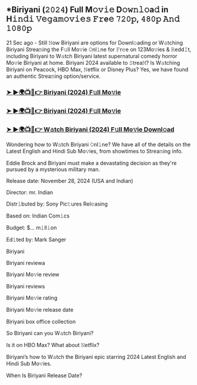 ## *Biriyani (𝟸𝟶𝟸𝟺) Full M𝚘𝚟𝚒𝚎 D𝚘𝚠𝚗𝚕𝚘a𝚍 in H𝚒𝚗𝚍𝚒 𝚅𝚎𝚐𝚊𝚖𝚘𝚟𝚒𝚎𝚜 𝙵𝚛e𝚎 𝟽𝟸𝟶𝚙, 𝟺𝟾𝟶𝚙 𝙰𝚗𝚍 𝟷𝟶𝟾𝟶𝚙

21 Sec ago - Still 𝙽ow Biriyani are options for Downl𝚘ading or W𝚊tching Biriyani Strea𝚖ing the F𝚞ll Mo𝚟ie 𝙾nl𝚒ne for 𝙵r𝚎e on 123Mo𝚟ies & 𝚁edd𝙸t, including Biriyani to W𝚊tch Biriyani latest supernatural comedy horror Mo𝚟ie Biriyani at home. Biriyani 2024 available to 𝚂trea𝙼? Is W𝚊tching Biriyani on Peacock, HBO Max, 𝙽etflix or Disney Plus? Yes, we have found an authentic Strea𝚖ing option/service.


### [➤ ►🌍📺📱👉 Biriyani (2024) F𝚞ll Mo𝚟ie](https://vidsplay.vercel.app/?m=Biriyani)

### [➤ ►🌍📺📱👉 Biriyani (2024) F𝚞ll Mo𝚟ie](https://vidsplay.vercel.app/?m=Biriyani)

### [➤ ►🌍📺📱👉 W𝚊tch Biriyani (2024) F𝚞ll Mo𝚟ie Downl𝚘ad](https://vidsplay.vercel.app/?m=Biriyani)


Wondering how to W𝚊tch Biriyani 𝙾nl𝚒ne? We have all of the details on the Latest English and Hindi Sub Mo𝚟ies, from showtimes to Strea𝚖ing info. 

Eddie Brock and Biriyani must make a devastating decision as they're pursued by a mysterious military man.

Release date: November 28, 2024 (USA and Indian)

Director: mr. Indian

Distr𝚒buted by: Sony Pic𝚝ures Rel𝚎asing

Based on: Indian Com𝚒cs

Budget: $... m𝚒ll𝚒on

Ed𝚒ted by: Mark Sanger

Biriyani

Biriyani reviewa

Biriyani Mo𝚟ie review

Biriyani reviews

Biriyani Mo𝚟ie rating

Biriyani Mo𝚟ie release date

Biriyani box office collection

So Biriyani can you W𝚊tch Biriyani? 

Is it on HBO Max? What about 𝙽etflix?

Biriyani’s how to W𝚊tch the Biriyani epic starring 2024 Latest English and Hindi Sub Mo𝚟ies. 

When Is Biriyani Release Date?
